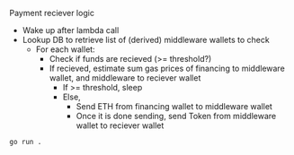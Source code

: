 Payment reciever logic
- Wake up after lambda call
- Lookup DB to retrieve list of (derived) middleware wallets to check
  - For each wallet:
    - Check if funds are recieved (>= threshold?)
    - If recieved, estimate sum gas prices of financing to middleware wallet, and middleware to reciever wallet
      - If >= threshold, sleep
      - Else,
        - Send ETH from financing wallet to middleware wallet
        - Once it is done sending, send Token from middleware wallet to reciever wallet

```bash
go run .
```